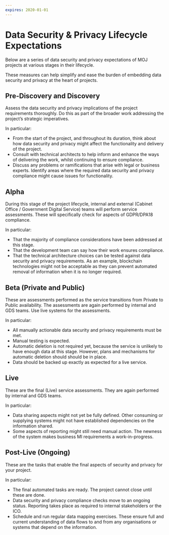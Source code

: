 ```yaml
---
expires: 2020-01-01
---
```

# Data Security & Privacy Lifecycle Expectations

Below are a series of data security and privacy expectations of MOJ projects at various stages in their lifecycle.

These measures can help simplify and ease the burden of embedding data security and privacy at the heart of projects.

## Pre-Discovery and Discovery

Assess the data security and privacy implications of the project requirements thoroughly. Do this as part of the broader work addressing the project’s strategic imperatives.

In particular:

-	From the start of the project, and throughout its duration, think about how data security and privacy might affect the functionality and delivery of the project.
-	Consult with technical architects to help inform and enhance the ways of delivering the work, whilst continuing to ensure compliance.
-	Discuss any problems or ramifications that arise with legal or business experts. Identify areas where the required data security and privacy compliance might cause issues for functionality.

## Alpha

During this stage of the project lifecycle, internal and external (Cabinet Office / Government Digital Service) teams will perform service assessments. These will specifically check for aspects of GDPR/DPA18 compliance.

In particular:

-	That the majority of compliance considerations have been addressed at this stage.
-	That the development team can say how their work ensures compliance.
-	That the technical architecture choices can be tested against data security and privacy requirements. As an example, blockchain technologies might not be acceptable as they can prevent automated removal of information when it is no longer required.

## Beta (Private and Public)

These are assessments performed as the service transitions from Private to Public availability. The assessments are again performed by internal and GDS teams. Use live systems for the assessments.

In particular:
* All manually actionable data security and privacy requirements must be met.
* Manual testing is expected.
* Automatic deletion is not required yet, because the service is unlikely to have enough data at this stage. However, plans and mechanisms for automatic deletion should should be in place.
* Data should be backed up exactly as expected for a live service.

## Live

These are the final (Live) service assessments. They are again performed by internal and GDS teams.

In particular:

-	Data sharing aspects might not yet be fully defined. Other consuming or supplying systems might not have established dependencies on the information shared.
-	Some aspects of reporting might still need manual action. The newness of the system makes business MI requirements a work-in-progress.

## Post-Live (Ongoing)

These are the tasks that enable the final aspects of security and privacy for your project.

In particular:

-	The final automated tasks are ready. The project cannot close until these are done.
-	Data security and privacy compliance checks move to an ongoing status. Reporting takes place as required to internal stakeholders or the ICO.
-	Schedule and run regular data mapping exercises. These ensure full and current understanding of data flows to and from any organisations or systems that depend on the information.